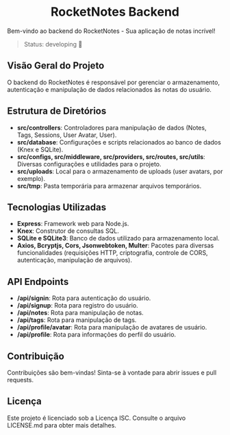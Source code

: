 <h1 align= "center">RocketNotes Backend</h1>

Bem-vindo ao backend do RocketNotes - Sua aplicação de notas incrível!

 > Status: developing 🚧

## Visão Geral do Projeto

O backend do RocketNotes é responsável por gerenciar o armazenamento, autenticação e manipulação de dados relacionados às notas do usuário.

## Estrutura de Diretórios

- **src/controllers**: Controladores para manipulação de dados (Notes, Tags, Sessions, User Avatar, User).
- **src/database**: Configurações e scripts relacionados ao banco de dados (Knex e SQLite).
- **src/configs, src/middleware, src/providers, src/routes, src/utils**: Diversas configurações e utilidades para o projeto.
- **src/uploads**: Local para o armazenamento de uploads (user avatars, por exemplo).
- **src/tmp**: Pasta temporária para armazenar arquivos temporários.

## Tecnologias Utilizadas

- **Express**: Framework web para Node.js.
- **Knex**: Construtor de consultas SQL.
- **SQLite e SQLite3**: Banco de dados utilizado para armazenamento local.
- **Axios, Bcryptjs, Cors, Jsonwebtoken, Multer**: Pacotes para diversas funcionalidades (requisições HTTP, criptografia, controle de CORS, autenticação, manipulação de arquivos).


## API Endpoints

- **/api/signin**: Rota para autenticação do usuário.
- **/api/signup**: Rota para registro do usuário.
- **/api/notes**: Rota para manipulação de notas.
- **/api/tags**: Rota para manipulação de tags.
- **/api/profile/avatar**: Rota para manipulação de avatares de usuário.
- **/api/profile**: Rota para informações do perfil do usuário.

## Contribuição

Contribuições são bem-vindas! Sinta-se à vontade para abrir issues e pull requests.

## Licença

Este projeto é licenciado sob a Licença ISC. Consulte o arquivo LICENSE.md para obter mais detalhes.

